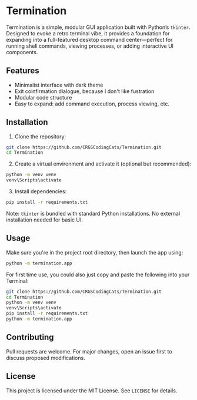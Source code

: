 # Termination
Termination is a simple, modular GUI application built with Python’s `tkinter`. Designed to evoke a retro terminal vibe, it provides a foundation for expanding into a full-featured desktop command center—perfect for running shell commands, viewing processes, or adding interactive UI components.
## Features
- Minimalist interface with dark theme
- Exit coinfirmation dialogue, because I don't like fustration
- Modular code structure
- Easy to expand: add command execution, process viewing, etc.
## Installation
1. Clone the repository:
```bash
git clone https://github.com/CRGSCodingCats/Termination.git
cd Termination
```
2. Create a virtual environment and activate it (optional but recommended):
```bash
python -m venv venv
venv\Scripts\activate
```
3. Install dependencies:
```bash
pip install -r requirements.txt
```
Note: `tkinter` is bundled with standard Python installations. No external installation needed for basic UI.
## Usage
Make sure you're in the project root directory, then launch the app using:
```bash
python -m termination.app
```
For first time use, you could also just copy and paste the following into your Terminal:
```bash
git clone https://github.com/CRGSCodingCats/Termination.git
cd Termination
python -m venv venv
venv\Scripts\activate
pip install -r requirements.txt
python -m termination.app
```
## Contributing
Pull requests are welcome. For major changes, open an issue first to discuss proposed modifications.
## License
This project is licensed under the MIT License. See `LICENSE` for details.
